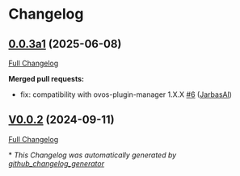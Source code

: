 # Changelog

## [0.0.3a1](https://github.com/OpenVoiceOS/ovos-translate-server-plugin/tree/0.0.3a1) (2025-06-08)

[Full Changelog](https://github.com/OpenVoiceOS/ovos-translate-server-plugin/compare/V0.0.2...0.0.3a1)

**Merged pull requests:**

- fix: compatibility with ovos-plugin-manager 1.X.X [\#6](https://github.com/OpenVoiceOS/ovos-translate-server-plugin/pull/6) ([JarbasAl](https://github.com/JarbasAl))

## [V0.0.2](https://github.com/OpenVoiceOS/ovos-translate-server-plugin/tree/V0.0.2) (2024-09-11)

[Full Changelog](https://github.com/OpenVoiceOS/ovos-translate-server-plugin/compare/0.0.2...V0.0.2)



\* *This Changelog was automatically generated by [github_changelog_generator](https://github.com/github-changelog-generator/github-changelog-generator)*
